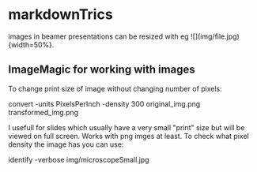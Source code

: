 # markdownTrics
images in beamer presentations can be resized with eg \!\[\]\(img/file.jpg\){width=50%}.

## ImageMagic for working with images
To change print size of image without changing number of pixels:

convert -units PixelsPerInch -density 300 original_img.png transformed_img.png

I usefull for slides which usually have a very small "print" size but will be viewed on full screen. Works with png imges at least. To check what pixel density the image has you can use:

identify -verbose img/microscopeSmall.jpg
